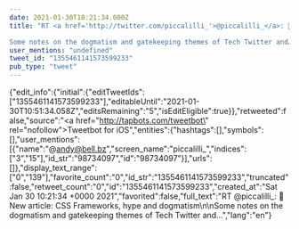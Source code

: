 ```yaml
---
date: 2021-01-30T10:21:34.000Z
title: "RT <a href='http://twitter.com/piccalilli_'>@piccalilli_</a>: 📣 New article: CSS Frameworks, hype and dogmatism

Some notes on the dogmatism and gatekeeping themes of Tech Twitter and…″"
user_mentions: "undefined"
tweet_id: "1355461141573599233"
pub_type: "tweet"
---
```

{"edit_info":{"initial":{"editTweetIds":["1355461141573599233"],"editableUntil":"2021-01-30T10:51:34.058Z","editsRemaining":"5","isEditEligible":true}},"retweeted":false,"source":"<a href=\"http://tapbots.com/tweetbot\" rel=\"nofollow\">Tweetbot for iΟS</a>","entities":{"hashtags":[],"symbols":[],"user_mentions":[{"name":"@andy@bell.bz","screen_name":"piccalilli_","indices":["3","15"],"id_str":"98734097","id":"98734097"}],"urls":[]},"display_text_range":["0","139"],"favorite_count":"0","id_str":"1355461141573599233","truncated":false,"retweet_count":"0","id":"1355461141573599233","created_at":"Sat Jan 30 10:21:34 +0000 2021","favorited":false,"full_text":"RT @piccalilli_: 📣 New article: CSS Frameworks, hype and dogmatism\n\nSome notes on the dogmatism and gatekeeping themes of Tech Twitter and…","lang":"en"}
